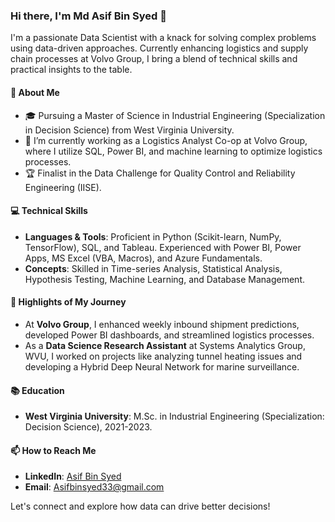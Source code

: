 ### Hi there, I'm Md Asif Bin Syed 👋

I'm a passionate Data Scientist with a knack for solving complex problems using data-driven approaches. Currently enhancing logistics and supply chain processes at Volvo Group, I bring a blend of technical skills and practical insights to the table.

#### 🚀 About Me
- 🎓 Pursuing a Master of Science in Industrial Engineering (Specialization in Decision Science) from West Virginia University.
- 🌱 I’m currently working as a Logistics Analyst Co-op at Volvo Group, where I utilize SQL, Power BI, and machine learning to optimize logistics processes.
- 🏆 Finalist in the Data Challenge for Quality Control and Reliability Engineering (IISE).

#### 💻 Technical Skills
- **Languages & Tools**: Proficient in Python (Scikit-learn, NumPy, TensorFlow), SQL, and Tableau. Experienced with Power BI, Power Apps, MS Excel (VBA, Macros), and Azure Fundamentals.
- **Concepts**: Skilled in Time-series Analysis, Statistical Analysis, Hypothesis Testing, Machine Learning, and Database Management.

#### 🌟 Highlights of My Journey
- At **Volvo Group**, I enhanced weekly inbound shipment predictions, developed Power BI dashboards, and streamlined logistics processes.
- As a **Data Science Research Assistant** at Systems Analytics Group, WVU, I worked on projects like analyzing tunnel heating issues and developing a Hybrid Deep Neural Network for marine surveillance.

#### 📚 Education
- **West Virginia University**: M.Sc. in Industrial Engineering (Specialization: Decision Science), 2021-2023.

#### 📫 How to Reach Me
- **LinkedIn**: [Asif Bin Syed](https://www.linkedin.com/in/asifbinsyed/)
- **Email**: [Asifbinsyed33@gmail.com](mailto:Asifbinsyed33@gmail.com)

Let's connect and explore how data can drive better decisions!


<!---
Asifbinsyed/Asifbinsyed is a ✨ special ✨ repository because its `README.md` (this file) appears on your GitHub profile.
You can click the Preview link to take a look at your changes.
--->
